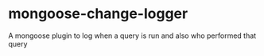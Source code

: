 # mongoose-change-logger

A mongoose plugin to log when a query is run and also who performed that query
